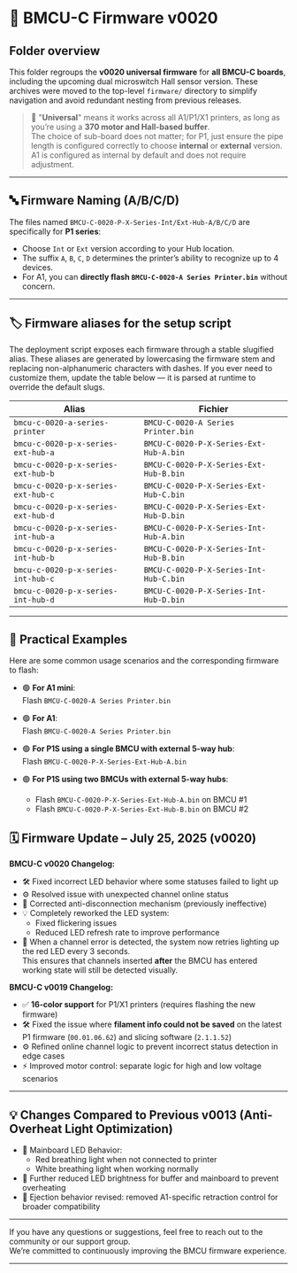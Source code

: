 # 📂 BMCU-C Firmware v0020

## Folder overview

This folder regroups the **v0020 universal firmware** for **all BMCU-C boards**, including the upcoming dual microswitch Hall sensor version. These archives were moved to the top-level `firmware/` directory to simplify navigation and avoid redundant nesting from previous releases.

> 🔧 "**Universal**" means it works across all A1/P1/X1 printers, as long as you’re using a **370 motor and Hall-based buffer**.  
> The choice of sub-board does not matter; for P1, just ensure the pipe length is configured correctly to choose **internal** or **external** version.  
> A1 is configured as internal by default and does not require adjustment.

---

## 🔤 Firmware Naming (A/B/C/D)

The files named `BMCU-C-0020-P-X-Series-Int/Ext-Hub-A/B/C/D` are specifically for **P1 series**:

- Choose `Int` or `Ext` version according to your Hub location.
- The suffix `A`, `B`, `C`, `D` determines the printer’s ability to recognize up to 4 devices.
- For A1, you can **directly flash `BMCU-C-0020-A Series Printer.bin`** without concern.

---

## 🏷️ Firmware aliases for the setup script

The deployment script exposes each firmware through a stable slugified alias. These aliases are
generated by lowercasing the firmware stem and replacing non-alphanumeric characters with dashes.
If you ever need to customize them, update the table below — it is parsed at runtime to override
the default slugs.

<!-- firmware-aliases:start -->
| Alias | Fichier |
|-------|---------|
| `bmcu-c-0020-a-series-printer` | `BMCU-C-0020-A Series Printer.bin` |
| `bmcu-c-0020-p-x-series-ext-hub-a` | `BMCU-C-0020-P-X-Series-Ext-Hub-A.bin` |
| `bmcu-c-0020-p-x-series-ext-hub-b` | `BMCU-C-0020-P-X-Series-Ext-Hub-B.bin` |
| `bmcu-c-0020-p-x-series-ext-hub-c` | `BMCU-C-0020-P-X-Series-Ext-Hub-C.bin` |
| `bmcu-c-0020-p-x-series-ext-hub-d` | `BMCU-C-0020-P-X-Series-Ext-Hub-D.bin` |
| `bmcu-c-0020-p-x-series-int-hub-a` | `BMCU-C-0020-P-X-Series-Int-Hub-A.bin` |
| `bmcu-c-0020-p-x-series-int-hub-b` | `BMCU-C-0020-P-X-Series-Int-Hub-B.bin` |
| `bmcu-c-0020-p-x-series-int-hub-c` | `BMCU-C-0020-P-X-Series-Int-Hub-C.bin` |
| `bmcu-c-0020-p-x-series-int-hub-d` | `BMCU-C-0020-P-X-Series-Int-Hub-D.bin` |
<!-- firmware-aliases:end -->

---

## 🔧 Practical Examples

Here are some common usage scenarios and the corresponding firmware to flash:

- 🟢 **For A1 mini**:  
  Flash `BMCU-C-0020-A Series Printer.bin`

- 🟢 **For A1**:  
  Flash `BMCU-C-0020-A Series Printer.bin`

- 🟢 **For P1S using a single BMCU with external 5-way hub**:  
  Flash `BMCU-C-0020-P-X-Series-Ext-Hub-A.bin`

- 🟢 **For P1S using two BMCUs with external 5-way hubs**:  
  - Flash `BMCU-C-0020-P-X-Series-Ext-Hub-A.bin` on BMCU #1  
  - Flash `BMCU-C-0020-P-X-Series-Ext-Hub-B.bin` on BMCU #2


## 🗓️ Firmware Update – July 25, 2025 (v0020)

**BMCU-C v0020 Changelog:**

- 🛠️ Fixed incorrect LED behavior where some statuses failed to light up
- ⚙️ Resolved issue with unexpected channel online status
- 🔧 Corrected anti-disconnection mechanism (previously ineffective)
- 💡 Completely reworked the LED system:
  - Fixed flickering issues
  - Reduced LED refresh rate to improve performance
- 🔁 When a channel error is detected, the system now retries lighting up the red LED every 3 seconds.  
  This ensures that channels inserted **after** the BMCU has entered working state will still be detected visually.


**BMCU-C v0019 Changelog:**

- ✅ **16-color support** for P1/X1 printers (requires flashing the new firmware)
- 🛠️ Fixed the issue where **filament info could not be saved** on the latest P1 firmware (`00.01.06.62`) and slicing software (`2.1.1.52`)
- ⚙️ Refined online channel logic to prevent incorrect status detection in edge cases
- ⚡ Improved motor control: separate logic for high and low voltage scenarios

---

## 💡 Changes Compared to Previous v0013 (Anti-Overheat Light Optimization)

- 🌙 Mainboard LED Behavior:
  - Red breathing light when not connected to printer
  - White breathing light when working normally
- 🔅 Further reduced LED brightness for buffer and mainboard to prevent overheating
- 🔁 Ejection behavior revised: removed A1-specific retraction control for broader compatibility

---

If you have any questions or suggestions, feel free to reach out to the community or our support group.  
We’re committed to continuously improving the BMCU firmware experience.

---
